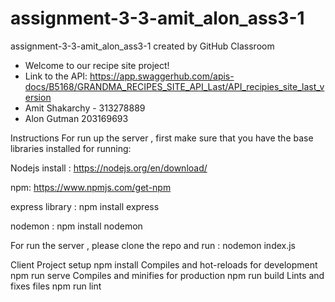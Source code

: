 # assignment-3-3-amit_alon_ass3-1
assignment-3-3-amit_alon_ass3-1 created by GitHub Classroom
* Welcome to our recipe site project!
* Link to the API:
https://app.swaggerhub.com/apis-docs/B5168/GRANDMA_RECIPES_SITE_API_Last/API_recipies_site_last_version
* Amit Shakarchy - 313278889
* Alon Gutman 203169693

Instructions
For run up the server , first make sure that you have the base libraries installed for running:

Nodejs install : https://nodejs.org/en/download/

npm: https://www.npmjs.com/get-npm

express library : npm install express

nodemon : npm install nodemon

For run the server , please clone the repo and run : nodemon index.js

Client
Project setup
npm install
Compiles and hot-reloads for development
npm run serve
Compiles and minifies for production
npm run build
Lints and fixes files
npm run lint
